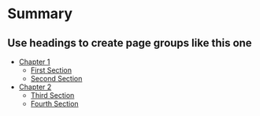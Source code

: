 # Summary

## Use headings to create page groups like this one

* [Chapter 1](1.0.md)
    * [First Section]()
    * [Second Section]()
* [Chapter 2](2.0.md)
    * [Third Section]()
    * [Fourth Section]()